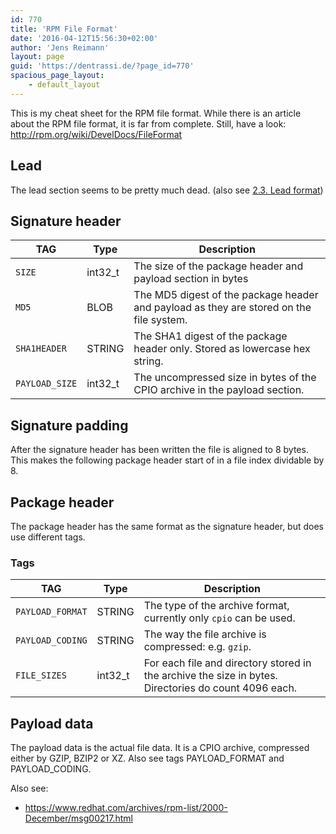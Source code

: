```yaml
---
id: 770
title: 'RPM File Format'
date: '2016-04-12T15:56:30+02:00'
author: 'Jens Reimann'
layout: page
guid: 'https://dentrassi.de/?page_id=770'
spacious_page_layout:
    - default_layout
---
```


This is my cheat sheet for the RPM file format. While there is an article about the RPM file format, it is far from complete. Still, have a look: <http://rpm.org/wiki/DevelDocs/FileFormat>

## Lead

The lead section seems to be pretty much dead. (also see [2.3. Lead format](http://rpm.org/wiki/DevelDocs/FileFormat#a2.3.Leadformat))

## Signature header

| TAG | Type | Description |
|---|---|---|
| `SIZE` | int32\_t | The size of the package header and payload section in bytes |
| `MD5` | BLOB | The MD5 digest of the package header and payload as they are stored on the file system. |
| `SHA1HEADER` | STRING | The SHA1 digest of the package header only. Stored as lowercase hex string. |
| `PAYLOAD_SIZE` | int32\_t | The uncompressed size in bytes of the CPIO archive in the payload section. |

## Signature padding

After the signature header has been written the file is aligned to 8 bytes. This makes the following package header start of in a file index dividable by 8.

## Package header

The package header has the same format as the signature header, but does use different tags.

### Tags

| TAG | Type | Description |
|---|---|---|
| `PAYLOAD_FORMAT` | STRING | The type of the archive format, currently only `cpio` can be used. |
| `PAYLOAD_CODING` | STRING | The way the file archive is compressed: e.g. `gzip`. |
| `FILE_SIZES` | int32\_t | For each file and directory stored in the archive the size in bytes. Directories do count 4096 each. |

## Payload data

The payload data is the actual file data. It is a CPIO archive, compressed either by GZIP, BZIP2 or XZ. Also see tags PAYLOAD\_FORMAT and PAYLOAD\_CODING.

Also see:

- <https://www.redhat.com/archives/rpm-list/2000-December/msg00217.html>